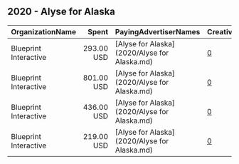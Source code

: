 ## 2020 - Alyse for Alaska 
|OrganizationName|Spent|PayingAdvertiserNames|CreativeUrls|Impressions|Genders|AgeBrackets|CountryCodes|BillingAddresses|CandidateBallotInformation|
|:---|---:|:---|:---|---:|:---|:---|:---|:---|:---|
|Blueprint Interactive|293.00 USD|[Alyse for Alaska](2020/Alyse for Alaska.md)|[0](https://www.snap.com/political-ads/asset/f15a8693942f8ad7c4a8b2fb8a5d91937bf3dd8ddc4540beb60d30c9d160495a?mediaType=mp4)|46,079||18+|united states|"1730 Rhode Island Ave NW Suite 1014,Washington,20036,US"|Alyse Galvin|
|Blueprint Interactive|801.00 USD|[Alyse for Alaska](2020/Alyse for Alaska.md)|[0](https://www.snap.com/political-ads/asset/0fcb99e59ca7fd0b637e8c6875fb3b18b268420f3c33094ad842a1d003787f9e?mediaType=mp4)|91,434||18+|united states|"1730 Rhode Island Ave NW Suite 1014,Washington,20036,US"|Alyse Galvin|
|Blueprint Interactive|436.00 USD|[Alyse for Alaska](2020/Alyse for Alaska.md)|[0](https://www.snap.com/political-ads/asset/3b693878f70b0b1853ad2861a194c14f546071f78a6efd379b326d66f03bc325?mediaType=mp4)|40,490||18+|united states|"1730 Rhode Island Ave NW Suite 1014,Washington,20036,US"|Alyse Galvin|
|Blueprint Interactive|219.00 USD|[Alyse for Alaska](2020/Alyse for Alaska.md)|[0](https://www.snap.com/political-ads/asset/85f3a45184f6752dfd632a6ec83671422f82c932b66c8624470f50647d805010?mediaType=mp4)|30,894||18+|united states|"1730 Rhode Island Ave NW Suite 1014,Washington,20036,US"|Alyse Galvin|
